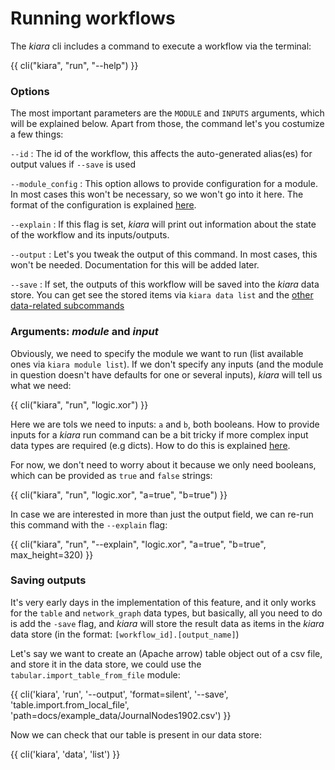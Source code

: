 # Running workflows

The *kiara* cli includes a command to execute a workflow via the terminal:

{{ cli("kiara", "run", "--help") }}

### Options

The most important parameters are the ``MODULE`` and ``INPUTS`` arguments, which will be explained below. Apart from those,
the command let's you costumize a few things:

``--id``
:    The id of the workflow, this affects the auto-generated alias(es) for output values if ``--save`` is used

``--module_config``
:    This option allows to provide configuration for a module. In most cases this won't be necessary, so we won't go into
     it here. The format of the configuration is explained [here](../../usage/#complex-inputs).

``--explain``
:    If this flag is set, *kiara* will print out information about the state of the workflow and its inputs/outputs.

``--output``
:    Let's you tweak the output of this command. In most cases, this won't be needed. Documentation for this will be added later.

``--save``
:    If set, the outputs of this workflow will be saved into the *kiara* data store. You can get see the stored items
     via ``kiara data list`` and the [other data-related subcommands](./data.md)


### Arguments: *module* and *input*

Obviously, we need to specify the module we want to run (list available ones via ``kiara module list``). If we don't
specify any inputs (and the module in question doesn't have defaults for one or several inputs), *kiara* will tell us
what we need:

{{ cli("kiara", "run", "logic.xor") }}

Here we are tols we need to inputs: ``a`` and ``b``, both booleans. How to provide inputs for a *kiara* run command can
be a bit tricky if more complex input data types are required (e.g dicts). How to do this is explained [here](../..//usage/#complex-inputs).

For now, we don't need to worry about it because we only need booleans, which can be provided as ``true`` and ``false`` strings:

{{ cli("kiara", "run", "logic.xor", "a=true", "b=true") }}

In case we are interested in more than just the output field, we can re-run this command with the ``--explain`` flag:

{{ cli("kiara", "run", "--explain", "logic.xor", "a=true", "b=true", max_height=320) }}

### Saving outputs

It's very early days in the implementation of this feature, and it only works for the ``table`` and ``network_graph`` data
types, but basically, all you need to do is add the ``-save`` flag, and *kiara* will store the result data as items in the
*kiara* data store (in the format: ``[workflow_id].[output_name]``)

Let's say we want to create an (Apache arrow) table object out of a csv file, and store it in the data store, we could use
the ``tabular.import_table_from_file`` module:

{{ cli('kiara', 'run', '--output', 'format=silent', '--save', 'table.import.from_local_file', 'path=docs/example_data/JournalNodes1902.csv') }}

Now we can check that our table is present in our data store:

{{ cli('kiara', 'data', 'list') }}
